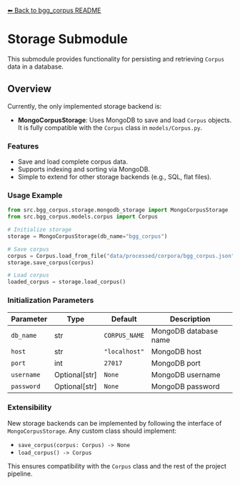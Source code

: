 [⬅ Back to bgg_corpus README](../README.md)

# Storage Submodule

This submodule provides functionality for persisting and retrieving `Corpus` data in a database.

## Overview

Currently, the only implemented storage backend is:

- **MongoCorpusStorage**:
  Uses MongoDB to save and load `Corpus` objects. It is fully compatible with the `Corpus` class in `models/Corpus.py`.

### Features

- Save and load complete corpus data.
- Supports indexing and sorting via MongoDB.
- Simple to extend for other storage backends (e.g., SQL, flat files).

### Usage Example

```python
from src.bgg_corpus.storage.mongodb_storage import MongoCorpusStorage
from src.bgg_corpus.models.corpus import Corpus

# Initialize storage
storage = MongoCorpusStorage(db_name="bgg_corpus")

# Save corpus
corpus = Corpus.load_from_file("data/processed/corpora/bgg_corpus.json")
storage.save_corpus(corpus)

# Load corpus
loaded_corpus = storage.load_corpus()
```

### Initialization Parameters

| Parameter  | Type          | Default       | Description           |
| ---------- | ------------- | ------------- | --------------------- |
| `db_name`  | str           | `CORPUS_NAME` | MongoDB database name |
| `host`     | str           | `"localhost"` | MongoDB host          |
| `port`     | int           | `27017`       | MongoDB port          |
| `username` | Optional[str] | `None`        | MongoDB username      |
| `password` | Optional[str] | `None`        | MongoDB password      |

### Extensibility

New storage backends can be implemented by following the interface of `MongoCorpusStorage`. Any custom class should implement:

- `save_corpus(corpus: Corpus) -> None`
- `load_corpus() -> Corpus`

This ensures compatibility with the `Corpus` class and the rest of the project pipeline.
